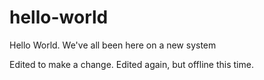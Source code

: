 # hello-world
Hello World.  We've all been here on a new system

Edited to make a change.  Edited again, but offline this time.
